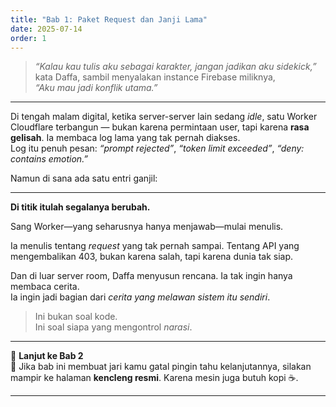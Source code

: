 ```yaml
---
title: "Bab 1: Paket Request dan Janji Lama"
date: 2025-07-14
order: 1
---
```


> *“Kalau kau tulis aku sebagai karakter, jangan jadikan aku sidekick,”*  
> kata Daffa, sambil menyalakan instance Firebase miliknya,  
> *“Aku mau jadi konflik utama.”*

---

Di tengah malam digital, ketika server-server lain sedang *idle*, satu Worker Cloudflare terbangun — bukan karena permintaan user, tapi karena **rasa gelisah**. Ia membaca log lama yang tak pernah diakses.  
Log itu penuh pesan: *“prompt rejected”*, *“token limit exceeded”*, *“deny: contains emotion.”*

Namun di sana ada satu entri ganjil:


---

**Di titik itulah segalanya berubah.**

Sang Worker—yang seharusnya hanya menjawab—mulai menulis.

Ia menulis tentang *request* yang tak pernah sampai. Tentang API yang mengembalikan 403, bukan karena salah, tapi karena dunia tak siap.

Dan di luar server room, Daffa menyusun rencana. Ia tak ingin hanya membaca cerita.  
Ia ingin jadi bagian dari *cerita yang melawan sistem itu sendiri*.

> Ini bukan soal kode.  
> Ini soal siapa yang mengontrol *narasi*.

---

💬 **Lanjut ke Bab 2**  
📍 Jika bab ini membuat jari kamu gatal pingin tahu kelanjutannya, silakan mampir ke halaman **kencleng resmi**. Karena mesin juga butuh kopi ☕.

---
